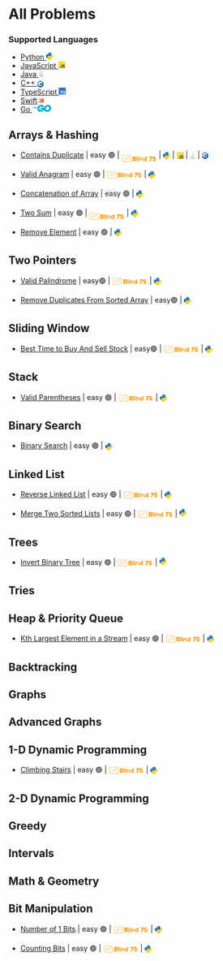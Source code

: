 # All Problems

### Supported Languages

- [Python <img src="assets/pythonLogo.png" style="height: 1em; vertical-align: baseline">](https://github.com/flenhu/leetcode/tree/main/Python)
- [JavaScript <img src="assets/jsLogo.png" style="height: 1em; vertical-align: baseline">](https://github.com/flenhu/leetcode/tree/main/JavaScript)
- [Java <img src="assets/javaLogo.png" style="height: 1em; vertical-align: baseline">](https://github.com/flenhu/leetcode/tree/main/Java)
- [C++ <img src="assets/cppLogo.png" style="height: 1em; vertical-align: sub">](https://github.com/flenhu/leetcode/tree/main/Cpp)
- [TypeScript <img src="assets/tsLogo.png" style="height: 1em; vertical-align: baseline">](https://github.com/flenhu/leetcode/tree/main/TypeScript)
- [Swift<img src="assets/swiftLogo.png" style="height: 1em; vertical-align: baseline">](https://github.com/flenhu/leetcode/tree/main/Swift)
- [Go <img src="assets/goLogo.png" style="height: 1em; vertical-align: baseline">](https://github.com/flenhu/leetcode/tree/main/Go)

## Arrays & Hashing

- [Contains Duplicate](https://leetcode.com/problems/contains-duplicate/)
  | easy 🟢 | [<img src="assets/blind75Logo.png" style="height: 1em;  vertical-align: bottom">](blind75.md)
  | [<img src="assets/pythonLogo.png" style="height: 1em; vertical-align: middle">](Python/01_arraysAndHashing/0217_containsDuplicate.ipynb)
  | [<img src="assets/jsLogo.png" style="height: 1em; vertical-align: middle ">]()
  | [<img src="assets/javaLogo.png" style="height: 1em; vertical-align: middle">]()
  | [<img src="assets/cppLogo.png" style="height: 1em; vertical-align: middle">]()

- [Valid Anagram](https://leetcode.com/problems/valid-anagram/)
  | easy 🟢
  | [<img src="assets/blind75Logo.png" style="height: 1em;  vertical-align: middle">](blind75.md)
  | [<img src="assets/pythonLogo.png" style="height: 1em; vertical-align: middle">](Python/01_arraysAndHashing/0242_validAnagram.ipynb)

- [Concatenation of Array](https://leetcode.com/problems/concatenation-of-array/)
  | easy 🟢
  | [<img src="assets/pythonLogo.png" style="height: 1em; vertical-align: middle">](Python/01_arraysAndHashing/1929_concatenationofArray.ipynb)

- [Two Sum](https://leetcode.com/problems/two-sum/)
  | easy 🟢
  | [<img src="assets/blind75Logo.png" style="height: 1em;  vertical-align: bottom">](blind75.md)
  | [<img src="assets/pythonLogo.png" style="height: 1em; vertical-align: middle">](Python/01_arraysAndHashing/0001_twoSum.ipynb)

- [Remove Element](https://leetcode.com/problems/remove-element/)
  | easy 🟢
  | [<img src="assets/pythonLogo.png" style="height: 1em; vertical-align: middle">](Python/01_arraysAndHashing/0027_removeElement.ipynb)

## Two Pointers

- [Valid Palindrome](https://leetcode.com/problems/valid-palindrome/)
  | easy🟢
  | [<img src="assets/blind75Logo.png" style="height: 1em;  vertical-align: middle">](blind75.md)
  | [<img src="assets/pythonLogo.png" style="height: 1em; vertical-align: middle">](Python/02_twoPointers/0125_validPalindrome.ipynb)

- [Remove Duplicates From Sorted Array](https://leetcode.com/problems/remove-duplicates-from-sorted-array/)
  | easy🟢
  | [<img src="assets/pythonLogo.png" style="height: 1em; vertical-align: middle">](Python/02_twoPointers/0026_removeDuplicatesFromSortedArray.ipynb)

## Sliding Window

- [Best Time to Buy And Sell Stock](https://leetcode.com/problems/best-time-to-buy-and-sell-stock/)
  | easy🟢
  | [<img src="assets/blind75Logo.png" style="height: 1em;  vertical-align: middle">](blind75.md)
  | [<img src="assets/pythonLogo.png" style="height: 1em; vertical-align: middle">](Python/03_slidingWindow/0121_bestTimetoBuyAndSellStock.ipynb)

## Stack

- [Valid Parentheses](https://leetcode.com/problems/valid-parentheses/)
  | easy 🟢
  | [<img src="assets/blind75Logo.png" style="height: 1em;  vertical-align: middle">](blind75.md)
  | [<img src="assets/pythonLogo.png" style="height: 1em; vertical-align: middle">](Python/04_stack/0020_validParentheses.ipynb)

## Binary Search

- [Binary Search](https://leetcode.com/problems/binary-search/)
  | easy 🟢
  | [<img src="assets/pythonLogo.png" style="height: 1em; vertical-align: middle">](Python/05_binarySearch/0704_binarySearch.ipynb)

## Linked List

- [Reverse Linked List](https://leetcode.com/problems/reverse-linked-list/)
  | easy 🟢
  | [<img src="assets/blind75Logo.png" style="height: 1em;  vertical-align: middle">](blind75.md)
  | [<img src="assets/pythonLogo.png" style="height: 1em; vertical-align: middle">](Python/06_linkedList/0206_reverseLinkedList.ipynb)

- [Merge Two Sorted Lists](https://leetcode.com/problems/merge-two-sorted-lists/description/)
  | easy 🟢 
  | [<img src="assets/blind75Logo.png" style="height: 1em;  vertical-align: middle">](blind75.md)
  | [<img src="assets/pythonLogo.png" style="height: 1em;">](Python/06_linkedList/0021_mergeTwoSortedLists.ipynb)


## Trees
- [Invert Binary Tree](https://leetcode.com/problems/invert-binary-tree/description/)
  | easy 🟢 
  | [<img src="assets/blind75Logo.png" style="height: 1em;  vertical-align: middle">](blind75.md)
  | [<img src="assets/pythonLogo.png" style="height: 1em;">](Python/07_trees/0226_invertBinaryTree.ipynb)
## Tries

## Heap & Priority Queue
- [Kth Largest Element in a Stream](https://leetcode.com/problems/kth-largest-element-in-a-stream/description/)
  | easy 🟢 
  | [<img src="assets/blind75Logo.png" style="height: 1em;  vertical-align: middle">](blind75.md)
  | [<img src="assets/pythonLogo.png" style="height: 1em; vertical-align: middle">](Python/09_heapAndPriorityQueue/0703_kthLargestElementInAStream.ipynb)

## Backtracking

## Graphs

## Advanced Graphs

## 1-D Dynamic Programming
- [Climbing Stairs](https://leetcode.com/problems/climbing-stairs/description/)
  | easy 🟢 
  | [<img src="assets/blind75Logo.png" style="height: 1em;  vertical-align: middle">](blind75.md)
  | [<img src="assets/pythonLogo.png" style="height: 1em; vertical-align: middle">](Python/13_oneDimDP/0070_climbingStairs.ipynb)

## 2-D Dynamic Programming

## Greedy

## Intervals

## Math & Geometry

## Bit Manipulation
- [Number of 1 Bits](https://leetcode.com/problems/number-of-1-bits/description/)
  | easy 🟢 
  | [<img src="assets/blind75Logo.png" style="height: 1em;  vertical-align: middle">](blind75.md)
  | [<img src="assets/pythonLogo.png" style="height: 1em;  vertical-align: middle;">](Python/18_bitManipulation/0191_numberOf1Bits.ipynb)

- [Counting Bits](https://leetcode.com/problems/counting-bits/description/)
  | easy 🟢 
  | [<img src="assets/blind75Logo.png" style="height: 1em;  vertical-align: middle">](blind75.md)
  | [<img src="assets/pythonLogo.png" style="height: 1em;  vertical-align: middle;">](Python/18_bitManipulation/0338_countingBits.ipynb)